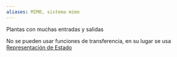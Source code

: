 ```yaml
---
aliases: MIMO, sistema mimo
---
```

Plantas con muchas entradas y salidas

No se pueden usar funciones de transferencia, en su lugar se usa [Representación de Estado](Representación%20de%20Estado.md)